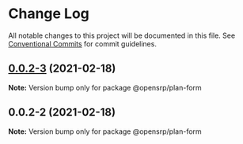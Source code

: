 # Change Log

All notable changes to this project will be documented in this file.
See [Conventional Commits](https://conventionalcommits.org) for commit guidelines.

## [0.0.2-3](https://github.com/opensrp/web/compare/@opensrp/plan-form@0.0.2-2...@opensrp/plan-form@0.0.2-3) (2021-02-18)

**Note:** Version bump only for package @opensrp/plan-form

## 0.0.2-2 (2021-02-18)

**Note:** Version bump only for package @opensrp/plan-form

